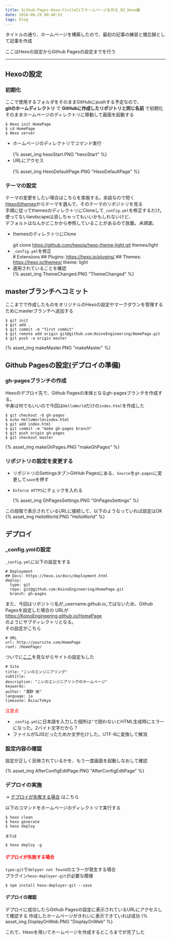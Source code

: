 ```yaml
---
title: Github-Pages-Hexo-CircleCiでホームページを作る_02_Hexo編
date: 2018-06-29 00:40:53
tags: blog
---
```


タイトルの通り、ホームページを構築したので、最初の記事の練習と備忘録として記事を作成  

ここはHexoの設定からGithub Pagesの設定までを行う

* * *

## Hexoの設定

### 初期化

ここで使用するフォルダをそのままGitHubにpushする予定なので、  
**gitのホームディレクトリ** で **GitHubに作成したリポジトリと同じ名前** で初期化  
そのままホームページのディレクトリに移動して画面を起動する

    $ Hexo init HomePage
    $ cd HomePage
    $ Hexo server

-   ホームページのディレクトリでコマンド実行<br>  
{% asset_img hexoStart.PNG "hexoStart" %}
-   URLにアクセス<br>  
{% asset_img HexoDefaultPage.PNG  "HexoDefaultPage" %}

### テーマの設定

テーマの変更をしたい場合はこちらを実施する。余談なので短く  
[Hexoのthemes](https://hexo.io/themes/)からテーマを選んで、そのテーマのリポジトリを見る  
手順に従ってthemesのディレクトリにCloneして`_config.yml`を修正するだけ。  
使ってないlandscapeは消しちゃってもいいかもしれないけど、  
デフォルトはなんかどこかから参照していることがあるので放置。_未調査_。

-   themesのディレクトリにClone<br>  
          git clone <https://github.com/hexojs/hexo-theme-light.git> themes/light
-   `_config.yml`を修正  
          # Extensions
          ## Plugins: https://hexo.io/plugins/
          ## Themes: https://hexo.io/themes/
          theme: light
-   適用されていることを確認<br>
{% asset_img ThemeChanged.PNG "ThemeChanged" %}

## masterブランチへコミット

ここまでで作成したものをオリジナルのHexoの設定やマークダウンを管理するためにmasterブランチへ追加する

    $ git init
    $ git add .
    $ git commit -m "first commit"
    $ git remote add origin git@github.com:KoinoEngineering/HomePage.git
    $ git push -u origin master

{% asset_img makeMaster.PNG "makeMaster" %}

## Github Pagesの設定(デプロイの準備)

### gh-pagesブランチの作成

Hexoのデプロイ先で、Github Pagesの本体となるgh-pagesブランチを作成する。  
中身は何でもいいので今回は`HelloWorld`だけの`index.html`を作成した  

    $ git checkout -b gh-pages  
    $ echo HelloWorld>index.html  
    $ git add index.html  
    $ git commit -m "make gh-pages branch"  
    $ git push origin gh-pages  
    $ git checkout master  

{% asset_img makeGhPages.PNG "makeGhPages" %}

### リポジトリの設定を変更する

-   リポジトリのSettingsタブ＞GitHub Pagesにある、`Source`を`gh-pages`に変更して`save`を押す
-   `Enforce HTTPS`にチェックを入れる  

    {% asset_img GhPagesSettings.PNG "GhPagesSettings" %}

この段階で表示されているURLに接続して、以下のようなっていれば設定はOK
{% asset_img HelloWorld.PNG "HelloWorld" %}

## デプロイ

### \_config.ymlの設定

`_config.yml`に以下の設定をする  

    # Deployment
    ## Docs: https://hexo.io/docs/deployment.html
    deploy:
      type: git
      repo: git@github.com:KoinoEngineering/HomePage.git
      branch: gh-pages

また、今回はリポジトリ名が_username.github.io_ではないため、Github Pagesを設定した場合の  URLが  
<https://KoinoEngineering.github.io/HomePage>  
のようにサブディレクトリとなる。  
その設定がこちら

    # URL
    url: http://yoursite.com/HomePage
    root: /HomePage/

ついでに[ここ](https://hexo.io/docs/configuration.html)を見ながらサイトの設定もした

    # Site
    title: "こいのエンジニアリング"
    subtitle:
    description: "こいのエンジニアリングのホームページ"
    keywords:
    author: "濃野 剛"
    language: ja
    timezone: Asia/Tokyo

<span style="color:red">注意点</span>

-   `_config.yml`に日本語を入力した個所は`"`で囲わないとHTML生成時にエラーになった。2バイト文字だから？
-   ファイルがSJISだったためか文字化けした。UTF-8に変換して解消

### 設定内容の確認

設定が正しく反映されているかを、もう一度画面を起動しなおして確認  

{% asset_img AfterConfigEditPage.PNG "AfterConfigEditPage" %}

### デプロイの実施

→ [デプロイが失敗する場合](#デプロイが失敗する場合) はこちら

以下のコマンドをホームページのディレクトリで実行する

    $ hexo clean
    $ hexo generate
    $ hexo deploy

    または

    $ hexo deploy -g

#### <span style="color:red;">デプロイが失敗する場合</span>

`type:git`で`delpyer not found`のエラーが発生する場合  
プラグイン`hexo-deployer-git`が必要な模様

    $ npm install hexo-deployer-git --save

#### デプロイの確認

デプロイに成功したらGithub Pagesの設定に表示されているURLにアクセスして確認する
作成したホームページがきれいに表示できていれば成功
{% asset_img DisplayOnWeb.PNG "DisplayOnWeb" %}

これで、Hexoを用いてホームページを作成するところまでが完了した
